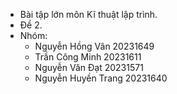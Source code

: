 - Bài tập lớn môn Kĩ thuật lập trình.
- Đề 2.
- Nhóm:
  - Nguyễn Hồng Vân 20231649
  - Trần Công Minh 20231611
  - Nguyễn Văn Đạt 20231571
  - Nguyễn Huyền Trang 20231640
